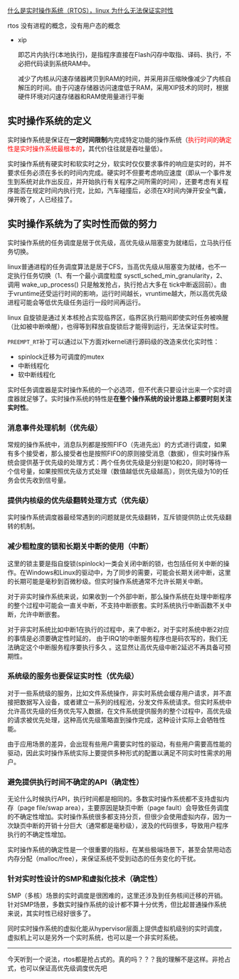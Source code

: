 [什么是实时操作系统（RTOS），linux 为什么无法保证实时性 ](https://www.cnblogs.com/god-of-death/p/17768411.html)

rtos
    没有进程的概念，没有用户态的概念


+ xip
  
  即芯片内执行(本地执行)，是指程序直接在Flash闪存中取指、译码、执行，不必把代码读到系统RAM中。
	
  减少了内核从闪速存储器拷贝到RAM的时间，并采用非压缩映像减少了内核自解压的时间。由于闪速存储器访问速度低于RAM，采用XIP技术的同时，根据硬件环境对闪速存储器和RAM使用量进行平衡

## 实时操作系统的定义
实时操作系统是保证在**一定时间限制**内完成特定功能的操作系统（<font color='red'>执行时间的确定性是实时操作系统最根本的</font>，其代价往往就是吞吐量低）。

实时操作系统有硬实时和软实时之分，软实时仅仅要求事件的响应是实时的，并不要求任务必须在多长的时间内完成。硬实时不但要考虑响应速度（即从一个事件发生到系统对此作出反应，并开始执行有关程序之间所需的时间），还要考虑有关程序能否在规定时间内执行完，比如，汽车碰撞后，必须在X时间内弹开安全气囊，弹开晚了，人已经挂了。

## 实时操作系统为了实时性而做的努力

实时操作系统的任务调度是居于优先级，高优先级从阻塞变为就绪后，立马执行任务切换。

linux普通进程的任务调度算法是居于CFS，当高优先级从阻塞变为就绪，也不一定执行任务切换（1、有一个最小调度粒度 sysctl\_sched\_min\_granularity，2、调用 wake\_up\_process() 只是触发抢占，执行抢占大多在 tick中断返回前）。由于vruntime还受运行时间的影响，运行时间越长，vruntime越大，所以高优先级进程可能会等低优先级任务运行一段时间再运行。

linux 自旋锁是通过关本核抢占实现临界区，临界区执行期间即使实时任务被唤醒（比如被中断唤醒），也得等到释放自旋锁后才能得到运行，无法保证实时性。

`PREEMPT_RT`补丁可以通过以下方面对kernel进行源码级的改造来优化实时性：

*   spinlock迁移为可调度的mutex
*   中断线程化
*   软中断线程化

实时任务调度器是实时操作系统的一个必选项，但不代表只要设计出来一个实时调度器就足够了。实时操作系统的特性是**在整个操作系统的设计思路上都要时刻关注实时性**。

### 消息事件处理机制（优先级）

常规的操作系统中，消息队列都是按照FIFO（先进先出）的方式进行调度，如果有多个接受者，那么接受者也是按照FIFO的原则接受消息（数据），但实时操作系统会提供基于优先级的处理方式：两个任务优先级是分别是10和20，同时等待一个信号量，如果按照优先级方式处理（数值越低优先级越高），则优先级为10的任务会优先收到信号量。

### 提供内核级的优先级翻转处理方式（优先级）

实时操作系统调度器最经常遇到的问题就是优先级翻转，互斥锁提供防止优先级翻转的机制。

### 减少粗粒度的锁和长期关中断的使用（中断）

这里的锁主要是指自旋锁(spinlock)一类会关闭中断的锁，也包括任何关中断的操作。在Windows和Linux的驱动中，为了同步的需要，可能会长期关闭中断，这里的长期可能是毫秒到百微秒级。但实时操作系统通常不允许长期关中断。

对于非实时操作系统来说，如果收到一个外部中断，那么操作系统在处理中断程序的整个过程中可能会一直关中断，不支持中断嵌套。实时系统执行中断函数不关中断，允许中断嵌套。

对于非实时系统比如中断1在执行的过程中，来了中断2，对于实时系统中断2对应的事情是必须要确定性时延的， 由于IRQ1的中断服务程序也是码农写的，我们无法确定这个中断服务程序要执行多久 。这显然让高优先级中断2延迟不再具备可预期性。

### 系统级的服务也要保证实时性（优先级）

对于一些系统级的服务，比如文件系统操作，非实时系统会缓存用户请求，并不直接把数据写入设备，或者建立一系列的线程池，分发文件系统请求。但实时系统中允许高优先级的任务优先写入数据，在文件系统提供服务的整个过程中，高优先级的请求被优先处理，这种高优先级策略直到操作完成，这种设计实际上会牺牲性能。

由于应用场景的差异，会出现有些用户需要实时性的驱动，有些用户需要高性能的驱动，因此实时操作系统实际上要提供多种形式的配置以满足不同实时性需求的用户。

### **避免提供执行时间不确定的API（确定性）**

无论什么时候执行API，执行时间都是相同的。多数实时操作系统都不支持虚拟内存（page file/swap area），主要原因是缺页中断（page fault）会导致任务调度的不确定性增加。实时操作系统很多都支持分页，但很少会使用虚拟内存，因为一次缺页中断的开销十分巨大（通常都是毫秒级），波及的代码很多，导致用户程序执行的不确定性增加。

实时操作系统的确定性是一个很重要的指标，在某些极端场景下，甚至会禁用动态内存分配（malloc/free），来保证系统不受到动态的任务变化的干扰。

### 针对实时性设计的SMP和虚拟化技术（确定性）

SMP（多核）场景的实时调度是很困难的，这里还涉及到任务核间迁移的开销。针对SMP场景，多数实时操作系统的设计都不算十分优秀，但比起普通操作系统来说，其实时性已经好很多了。

同时实时操作系统的虚拟化能从hypervisor层面上提供虚拟机级别的实时调度，虚拟机上可以是另外一个实时系统，也可以是一个非实时系统。

---

今天听到一个说法，rtos都是抢占式的。真的吗？？？我的理解不是这样。非抢占式，也可以保证高优先级调度优先吧